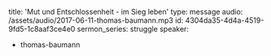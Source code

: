 title: 'Mut und Entschlossenheit - im Sieg leben'
type: message
audio: /assets/audio/2017-06-11-thomas-baumann.mp3
id: 4304da35-4d4a-4519-9fd5-1c8aaf3ce4e0
sermon_series: struggle
speaker:
  - thomas-baumann
